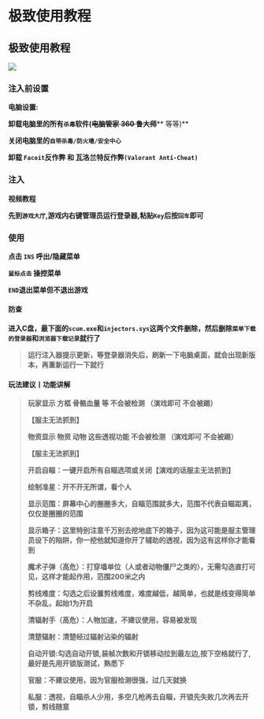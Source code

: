 # 极致使用教程

## 极致使用教程

![](https://docs.hzz.im/\~gitbook/image?url=https%3A%2F%2F1382592200-files.gitbook.io%2F%7E%2Ffiles%2Fv0%2Fb%2Fgitbook-x-prod.appspot.com%2Fo%2Fspaces%252F7YXEHggLzaiKwZjRSOD4%252Fuploads%252FikC2Gm3hhIXIAVJ2ylm9%252Fjz.png%3Falt%3Dmedia%26token%3D36b82ce8-b137-44b3-91a2-d4c738e30571\&width=768\&dpr=4\&quality=100\&sign=8be3755c\&sv=1)

### 注入前设置 <a href="#zhu-ru-qian-she-zhi" id="zhu-ru-qian-she-zhi"></a>

**电脑设置:**

**卸载电脑里的所有`杀毒`软件(**~~**电脑管家 360 鲁大师**~~** 等等)**

**关闭电脑里的`自带杀毒/防火墙/安全中心`**

**卸载 `Faceit`反作弊 和 瓦洛兰特反作弊`(Valorant Anti-Cheat)`**

### 注入 <a href="#zhu-ru" id="zhu-ru"></a>

**视频教程**

**先到`游戏大厅`,游戏内右键管理员运行登录器,粘贴`Key`后按`回车`即可**

### **使用** <a href="#shi-yong" id="shi-yong"></a>

**点击 `INS` 呼出/隐藏菜单**

**`鼠标点击` 操控菜单**

**`END`退出菜单但不退出游戏**

#### **防查** <a href="#fang-cha" id="fang-cha"></a>

**进入C盘，最下面的`scum.exe`和`injectors.sys`这两个文件删除，然后删除`菜单下载的登录器`和`浏览器下载记录`就行了**

> **运行注入器提示更新，等登录器消失后，刷新一下电脑桌面，就会出现新版本，再重新运行一下就行**

#### **玩法建议丨功能讲解** <a href="#wan-fa-jian-yi-gun-gong-neng-jiang-jie" id="wan-fa-jian-yi-gun-gong-neng-jiang-jie"></a>

> **玩家显示 方框 骨骼血量 等 不会被检测 （演戏即可 不会被踢）**
>
> **【服主无法抓到】**
>
> **物资显示 物资 动物 这些透视功能 不会被检测 （演戏即可 不会被踢）**
>
> **【服主无法抓到】**
>
> **开启自瞄：一键开启所有自瞄选项或关闭【演戏的话服主无法抓到】**
>
> **绘制准星：开不开无所谓，看个人**
>
> **显示范围：屏幕中心的圈圈多大，自瞄范围就多大，范围不代表自瞄距离，仅仅是圈圈的范围**
>
> **显示箱子：这里特别注意千万别去挖地底下的箱子，因为这可能是服主管理员设下的陷阱，你一挖他就知道你开了辅助的透视，因为这有这样你才能看到**
>
> **魔术子弹（高危）：打穿墙单位（人或者动物僵尸之类的），无需勾选直打可见，这样才能起作用，范围200米之内**
>
> **剪线难度：勾选之后设置剪线难度，难度越低，越简单，也就是线变得简单不杂乱，起始1为开启**
>
> **清辐射手（高危）：人物加速，不建议使用，容易被发现**
>
> **清楚辐射：清楚经过辐射沾染的辐射**
>
> **自动开锁:勾选自动开锁,装帧次数和开锁移动拉到最左边,按下空格就行了,最好是先用开锁版测试，熟悉下**
>
> **官服：不建议使用，因为官服检测很强，过几天就换**
>
> **私服：透视，自瞄杀人少用，多空几枪再去自瞄，开锁先失败几次再去开锁，剪线随意**
